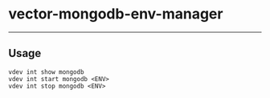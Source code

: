 # vector-mongodb-env-manager

-----

## Usage

```text
vdev int show mongodb
vdev int start mongodb <ENV>
vdev int stop mongodb <ENV>
```
